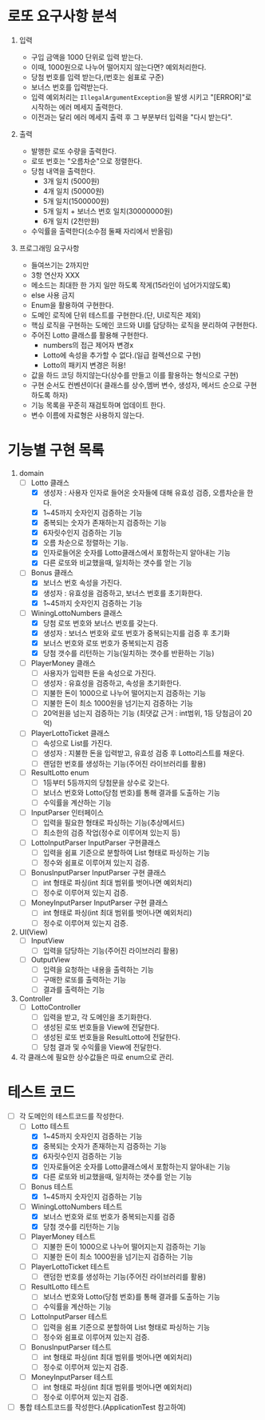 # 로또 요구사항 분석

1. 입력
    - 구입 금액을 1000 단위로 입력 받는다.
    - 이때, 1000원으로 나누어 떨어지지 않는다면? 예외처리한다.
    - 당첨 번호를 입력 받는다,(번호는 쉼표로 구준)
    - 보너스 번호를 입력받는다.
    - 입력 예외처리는 ```IllegalArgumentException```을 발생 시키고 "[ERROR]"로 시작하는 에러 메세지 출력한다.
    - 이전과는 달리 에러 메세지 출력 후 그 부분부터 입력을 "다시 받는다".

2. 출력
    - 발행한 로또 수량을 출력한다.
    - 로또 번호는 "오름차순"으로 정렬한다.
    - 당첨 내역을 출력한다.
        - 3개 일치 (5000원)
        - 4개 일치 (50000원)
        - 5개 일치(1500000원)
        - 5개 일치 + 보너스 번호 일치(30000000원)
        - 6개 일치 (2천만원)
    - 수익률을 출력한다(소수점 둘째 자리에서 반올림)

3. 프로그래밍 요구사항
    - 들여쓰기는 2까지만
    - 3항 연산자 XXX
    - 메소드는 최대한 한 가지 일만 하도록 작게(15라인이 넘어가지않도록)
    - else 사용 금지
    - Enum을 활용하여 구현한다.
    - 도메인 로직에 단위 테스트를 구현한다.(단, UI로직은 제외)
    - 핵심 로직을 구현하는 도메인 코드와 UI를 담당하는 로직을 분리하여 구현한다.
    - 주어진 Lotto 클래스를 활용해 구현한다.
        - numbers의 접근 제어자 변경x
        - Lotto에 속성을 추가할 수 없다.(일급 컬렉션으로 구현)
        - Lotto의 패키지 변경은 허용!
    - 값을 하드 코딩 하지않는다(상수를 만들고 이를 활용하는 형식으로 구현)
    - 구현 순서도 컨벤션이다( 클래스를 상수,멤버 변수, 생성자, 메서드 순으로 구현하도록 하자)
    - 기능 목록을 꾸준히 재검토하며 업데이트 한다.
    - 변수 이름에 자료형은 사용하지 않는다.

# 기능별 구현 목록

1. domain
    - [ ] Lotto 클래스
        - [x] 생성자 : 사용자 인자로 들어온 숫자들에 대해 유효성 검증, 오름차순을 한다.
        - [x] 1~45까지 숫자인지 검증하는 기능
        - [x] 중복되는 숫자가 존재하는지 검증하는 기능
        - [x] 6자릿수인지 검증하는 기능
        - [x] 오름 차순으로 정렬하는 기능.
        - [x] 인자로들어온 숫자를 Lotto클래스에서 포함하는지 알아내는 기능
        - [x] 다른 로또와 비교했을때, 일치하는 갯수를 얻는 기능

    - [ ] Bonus 클래스
        - [x] 보너스 번호 속성을 가진다.
        - [x] 생성자 : 유효성을 검증하고, 보너스 번호를 초기화한다.
        - [x] 1~45까지 숫자인지 검증하는 기능

    - [ ] WiningLottoNumbers 클래스
        - [x] 당첨 로또 번호와 보너스 번호를 갖는다.
        - [x] 생성자 : 보너스 번호와 로또 번호가 중복되는지를 검증 후 초기화
        - [x] 보너스 번호와 로또 번호가 중복되는지 검증
        - [x] 당첨 갯수를 리턴하는 기능(일치하는 갯수를 반환하는 기능)

    - [ ] PlayerMoney 클래스
        - [ ] 사용자가 입력한 돈을 속성으로 가진다.
        - [ ] 생성자 : 유효성을 검증하고, 속성을 초기화한다.
        - [ ] 지불한 돈이 1000으로 나누어 떨어지는지 검증하는 기능
        - [ ] 지불한 돈이 최소 1000원을 넘기는지 검증하는 기능
        - [ ] 20억원을 넘는지 검증하는 기능 (최댓값 근거 : int범위, 1등 당첨금이 20억)

    - [ ] PlayerLottoTicket 클래스
        - [ ] 속성으로 List<Lotto>를 가진다.
        - [ ] 생성자 : 지불한 돈을 입력받고, 유효성 검증 후 Lotto리스트를 채운다.
        - [ ] 랜덤한 번호를 생성하는 기능(주어진 라이브러리를 활용)

    - [ ] ResultLotto enum
        - [ ] 1등부터 5등까지의 당첨문을 상수로 갖는다.
        - [ ] 보너스 번호와 Lotto(당첨 번호)를 통해 결과를 도출하는 기능
        - [ ] 수익률을 계산하는 기능

    - [ ] InputParser 인터페이스
        - [ ] 입력을 필요한 형태로 파싱하는 기능(추상메서드)
        - [ ] 최소한의 검증 작업(정수로 이루어져 있는지 등)

    - [ ] LottoInputParser InputParser 구현클래스
        - [ ] 입력을 쉼표 기준으로 분할하여 List<Integer> 형태로 파싱하는 기능
        - [ ] 정수와 쉼표로 이루어져 있는지 검증.

    - [ ] BonusInputParser InputParser 구현 클래스
        - [ ] int 형태로 파싱(int 최대 범위를 벗어나면 예외처리)
        - [ ] 정수로 이루어져 있는지 검증.

    - [ ] MoneyInputParser InputParser 구현 클래스
        - [ ] int 형태로 파싱(int 최대 범위를 벗어나면 예외처리)
        - [ ] 정수로 이루어져 있는지 검증.

2. UI(View)
    - [ ] InputView
        - [ ] 입력을 담당하는 기능(주어진 라이브러리 활용)

    - [ ] OutputView
        - [ ] 입력을 요청하는 내용을 출력하는 기능
        - [ ] 구매한 로또를 출력하는 기능
        - [ ] 결과를 출력하는 기능

3. Controller
    - [ ] LottoController
        - [ ] 입력을 받고, 각 도메인을 초기화한다.
        - [ ] 생성된 로또 번호들을 View에 전달한다.
        - [ ] 생성된 로또 번호들을 ResultLotto에 전달한다.
        - [ ] 당첨 결과 및 수익률을 View에 전달한다.

4. 각 클래스에 필요한 상수값들은 따로 enum으로 관리.

# 테스트 코드

- [ ] 각 도메인의 테스트코드를 작성한다.
    - [ ] Lotto 테스트
        - [x] 1~45까지 숫자인지 검증하는 기능
        - [x] 중복되는 숫자가 존재하는지 검증하는 기능
        - [x] 6자릿수인지 검증하는 기능
        - [x] 인자로들어온 숫자를 Lotto클래스에서 포함하는지 알아내는 기능
        - [x] 다른 로또와 비교했을때, 일치하는 갯수를 얻는 기능

    - [ ] Bonus 테스트
        - [x] 1~45까지 숫자인지 검증하는 기능

    - [ ] WiningLottoNumbers 테스트
        - [x] 보너스 번호와 로또 번호가 중복되는지를 검증
        - [x] 당첨 갯수를 리턴하는 기능

    - [ ] PlayerMoney 테스트
        - [ ] 지불한 돈이 1000으로 나누어 떨어지는지 검증하는 기능
        - [ ] 지불한 돈이 최소 1000원을 넘기는지 검증하는 기능

    - [ ] PlayerLottoTicket 테스트
        - [ ] 랜덤한 번호를 생성하는 기능(주어진 라이브러리를 활용)

    - [ ] ResultLotto 테스트
        - [ ] 보너스 번호와 Lotto(당첨 번호)를 통해 결과를 도출하는 기능
        - [ ] 수익률을 계산하는 기능

    - [ ] LottoInputParser 테스트
        - [ ] 입력을 쉼표 기준으로 분할하여 List<Integer> 형태로 파싱하는 기능
        - [ ] 정수와 쉼표로 이루어져 있는지 검증.

    - [ ] BonusInputParser 테스트
        - [ ] int 형태로 파싱(int 최대 범위를 벗어나면 예외처리)
        - [ ] 정수로 이루어져 있는지 검증.

    - [ ] MoneyInputParser 테스트
        - [ ] int 형태로 파싱(int 최대 범위를 벗어나면 예외처리)
        - [ ] 정수로 이루어져 있는지 검증.

- [ ] 통합 테스트코드를 작성한다.(ApplicationTest 참고하여)